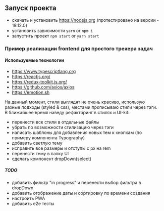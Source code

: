 ## Запуск проекта
- скачать и установить https://nodejs.org (протестировано на версии - 18.12.0)
- установить зависимости `yarn` or `npm i`
- запустить проект `npm start` or `yarn start`

### Пример реализации frontend для простого трекера задач

#### Используемые технологии
- https://www.typescriptlang.org
- https://reactjs.org/
- https://redux-toolkit.js.org/
- https://github.com/axios/axios
- https://emotion.sh

На данный момент, стили выглядят не очень красиво, использую разные подходы (styled & css), местами прописываю стили через тэги. 
В ближайшее время наведу рефакторинг в стилях и UI-kit:
- перенести все стили в отдельные файлы
- убрать по возможности стилизацию через тэги
- написать шаблоны для добавления новых тем к кнопкам (по примеру компонента Typography)
- добавить светлую тему
- исправить все размеры и отступы с px на rem
- перенести тему в папку UI
- сделать компонент dropDown(select)

##### TODO
- добавить фильтр "in progress" и перенести выбор фильтра в dropDown
- добавить отображение даты и сортировку по времени создания
- настроить PWA
- добавить e2e тесты